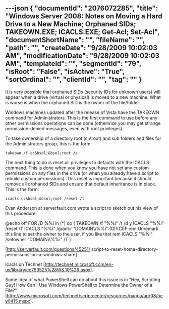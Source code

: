---json
{
  "documentId": "2076072285",
  "title": "Windows Server 2008: Notes on Moving a Hard Drive to a New Machine; Orphaned SIDs; TAKEOWN.EXE; ICACLS.EXE; Get-Acl; Set-Acl",
  "documentShortName": "",
  "fileName": "",
  "path": "",
  "createDate": "9/28/2009 10:02:03 AM",
  "modificationDate": "9/28/2009 10:02:03 AM",
  "templateId": "",
  "segmentId": "79",
  "isRoot": "False",
  "isActive": "True",
  "sortOrdinal": "",
  "clientId": "",
  "tag": ""
}
---

It is very possible that orphaned SIDs (security IDs for unknown users) will appear when a drive (virtual or physical) is moved to a new machine. What is worse is when the orphaned SID is the owner of the file/folder.

Windows machines updated after the release of Vista have the TAKEOWN command for Administrators. This is the first command to use before any other permissions operations can be done (otherwise you may get strange permission-denied messages, even with root privileges).

To take ownership of a directory root (c:&bsol;&bsol;root) and sub folders and files for the Administrators group, this is the form:

    takeown /f c:&bsol;&bsol;root /a

The next thing to do is reset all privileges to defaults with the ICACLS command. This is done when you know you have not set any custom permissions on any files in the drive (or when you already have a script to rebuild custom permissions). This reset is important because it should remove all orphaned SIDs and ensure that default inheritance is in place. This is the form:

    icacls c:&bsol;&bsol;root /reset /t

Evan Anderson at serverfault.com wrote a script to sketch out his view of this procedure:

@echo off
FOR /D %%i in (*) do (
    TAKEOWN /f &quot;%%i&quot; /r /d y
    ICACLS &quot;%%i&quot; /reset /T
    ICACLS &quot;%%i&quot; /grant:r &quot;DOMAIN&bsol;&bsol;%%i&quot;:(OI)(CI)F
    rem Unremark this line to set the owner to the user, if you like that
    rem ICACLS &quot;%%i&quot; /setowner &quot;DOMAIN&bsol;&bsol;%%i&quot; /T
)

[http://serverfault.com/questions/45251/
    script-to-reset-home-directory-permissons-on-a-windows-share]

Icacls on Technet [http://technet.microsoft.com/en-us/library/cc753525%28WS.10%29.aspx].

Some idea of what PowerShell can do about this issue is in “Hey, Scripting Guy! How Can I Use Windows PowerShell to Determine the Owner of a File?” [http://www.microsoft.com/technet/scriptcenter/resources/qanda/apr08/hey0415.mspx].
